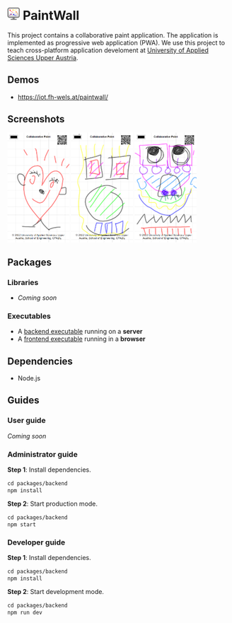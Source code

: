 # <img src="./packages/frontend/images/icon-any-128.png" style="width: 1em; height: 1em;"/> PaintWall

This project contains a collaborative paint application. The application is implemented as progressive web application (PWA). We use this project to teach cross-platform application develoment at [University of Applied Sciences Upper Austria](https://www.fh-ooe.at/).

## Demos

* https://iot.fh-wels.at/paintwall/

## Screenshots

<img src="./screenshots/screenshot-1.png" title="Screenshot 1" style="width: 10em;"/> <img src="./screenshots/screenshot-2.png" title="Screenshot 2" style="width: 10em;"/> <img src="./screenshots/screenshot-3.png" title="Screenshot 3" style="width: 10em;"/>

## Packages

### Libraries

* *Coming soon*

### Executables

* A [backend executable](./packages/backend/) running on a **server**
* A [frontend executable](./packages/frontend/) running in a **browser**

## Dependencies

* Node.js

## Guides

### User guide

*Coming soon*

### Administrator guide

**Step 1**: Install dependencies.

```
cd packages/backend
npm install
```

**Step 2**: Start production mode.

```
cd packages/backend
npm start
```

### Developer guide

**Step 1**: Install dependencies.

```
cd packages/backend
npm install
```

**Step 2**: Start development mode.

```
cd packages/backend
npm run dev
```

